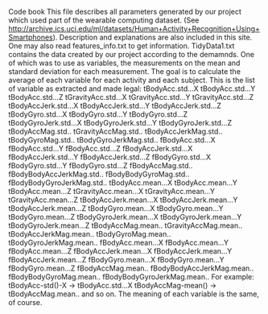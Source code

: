 Code book
This file describes all parameters generated by our project which used part of the wearable computing dataset. (See http://archive.ics.uci.edu/ml/datasets/Human+Activity+Recognition+Using+Smartphones). Description and explanations are also included in this site. One may also read features_info.txt to get information.
TidyData1.txt contains the data created by our project according to the demamnds. One of which was to use as variables, the measurements on the mean and standard deviation for each measurement. The goal is to calculate the average of each variable for each activity and each subject.
This is the list of variable as extracted and made legal:
tBodyAcc.std...X
tBodyAcc.std...Y
tBodyAcc.std...Z
tGravityAcc.std...X
tGravityAcc.std...Y
tGravityAcc.std...Z
tBodyAccJerk.std...X
tBodyAccJerk.std...Y
tBodyAccJerk.std...Z
tBodyGyro.std...X
tBodyGyro.std...Y
tBodyGyro.std...Z
tBodyGyroJerk.std...X
tBodyGyroJerk.std...Y
tBodyGyroJerk.std...Z
tBodyAccMag.std..
tGravityAccMag.std..
tBodyAccJerkMag.std..
tBodyGyroMag.std..
tBodyGyroJerkMag.std..
fBodyAcc.std...X
fBodyAcc.std...Y
fBodyAcc.std...Z
fBodyAccJerk.std...X
fBodyAccJerk.std...Y
fBodyAccJerk.std...Z
fBodyGyro.std...X
fBodyGyro.std...Y
fBodyGyro.std...Z
fBodyAccMag.std..
fBodyBodyAccJerkMag.std..
fBodyBodyGyroMag.std..
fBodyBodyGyroJerkMag.std..
tBodyAcc.mean...X
tBodyAcc.mean...Y
tBodyAcc.mean...Z
tGravityAcc.mean...X
tGravityAcc.mean...Y
tGravityAcc.mean...Z
tBodyAccJerk.mean...X
tBodyAccJerk.mean...Y
tBodyAccJerk.mean...Z
tBodyGyro.mean...X
tBodyGyro.mean...Y
tBodyGyro.mean...Z
tBodyGyroJerk.mean...X
tBodyGyroJerk.mean...Y
tBodyGyroJerk.mean...Z
tBodyAccMag.mean..
tGravityAccMag.mean..
tBodyAccJerkMag.mean..
tBodyGyroMag.mean..
tBodyGyroJerkMag.mean..
fBodyAcc.mean...X
fBodyAcc.mean...Y
fBodyAcc.mean...Z
fBodyAccJerk.mean...X
fBodyAccJerk.mean...Y
fBodyAccJerk.mean...Z
fBodyGyro.mean...X
fBodyGyro.mean...Y
fBodyGyro.mean...Z
fBodyAccMag.mean..
fBodyBodyAccJerkMag.mean..
fBodyBodyGyroMag.mean..
fBodyBodyGyroJerkMag.mean..
For example:
tBodyAcc-std()-X -> tBodyAcc.std...X
tBodyAccMag-mean() -> tBodyAccMag.mean..
and so on.
The meaning of each variable is the same, of course.